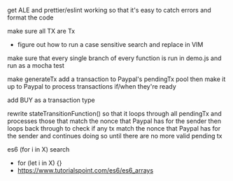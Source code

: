 

get ALE and prettier/eslint working so that it's easy to catch errors and format the code

make sure all TX are Tx
- figure out how to run a case sensitive search and replace in VIM

make sure that every single branch of every function is run in demo.js and run as a mocha test


make generateTx add a transaction to Paypal's pendingTx pool
then make it up to Paypal to process transactions if/when they're ready



add BUY as a transaction type











rewrite stateTransitionFunction() so that it loops through all pendingTx and processes those that match the nonce that Paypal has for the sender
then loops back through to check if any tx match the nonce that Paypal has for the sender
and continues doing so until there are no more valid pending tx


es6 (for i in X) search
- for (let i in X) {}
- https://www.tutorialspoint.com/es6/es6_arrays







